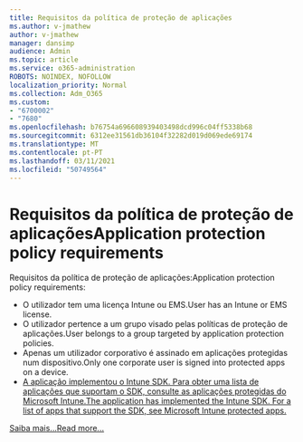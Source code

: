 ```yaml
---
title: Requisitos da política de proteção de aplicações
ms.author: v-jmathew
author: v-jmathew
manager: dansimp
audience: Admin
ms.topic: article
ms.service: o365-administration
ROBOTS: NOINDEX, NOFOLLOW
localization_priority: Normal
ms.collection: Adm_O365
ms.custom:
- "6700002"
- "7680"
ms.openlocfilehash: b76754a696608939403498dcd996c04ff5338b68
ms.sourcegitcommit: 6312ee31561db36104f32282d019d069ede69174
ms.translationtype: MT
ms.contentlocale: pt-PT
ms.lasthandoff: 03/11/2021
ms.locfileid: "50749564"
---
```

# <a name="application-protection-policy-requirements"></a><span data-ttu-id="8f8f4-102">Requisitos da política de proteção de aplicações</span><span class="sxs-lookup"><span data-stu-id="8f8f4-102">Application protection policy requirements</span></span>

<span data-ttu-id="8f8f4-103">Requisitos da política de proteção de aplicações:</span><span class="sxs-lookup"><span data-stu-id="8f8f4-103">Application protection policy requirements:</span></span>

- <span data-ttu-id="8f8f4-104">O utilizador tem uma licença Intune ou EMS.</span><span class="sxs-lookup"><span data-stu-id="8f8f4-104">User has an Intune or EMS license.</span></span>
- <span data-ttu-id="8f8f4-105">O utilizador pertence a um grupo visado pelas políticas de proteção de aplicações.</span><span class="sxs-lookup"><span data-stu-id="8f8f4-105">User belongs to a group targeted by application protection policies.</span></span>
- <span data-ttu-id="8f8f4-106">Apenas um utilizador corporativo é assinado em aplicações protegidas num dispositivo.</span><span class="sxs-lookup"><span data-stu-id="8f8f4-106">Only one corporate user is signed into protected apps on a device.</span></span>
- [<span data-ttu-id="8f8f4-107">A aplicação implementou o Intune SDK. Para obter uma lista de aplicações que suportam o SDK, consulte as aplicações protegidas do Microsoft Intune.</span><span class="sxs-lookup"><span data-stu-id="8f8f4-107">The application has implemented the Intune SDK. For a list of apps that support the SDK, see Microsoft Intune protected apps.</span></span>](https://docs.microsoft.com/mem/intune/apps/apps-supported-intune-apps)

[<span data-ttu-id="8f8f4-108">Saiba mais...</span><span class="sxs-lookup"><span data-stu-id="8f8f4-108">Read more...</span></span>](https://docs.microsoft.com/mem/intune/apps/app-protection-policy)
